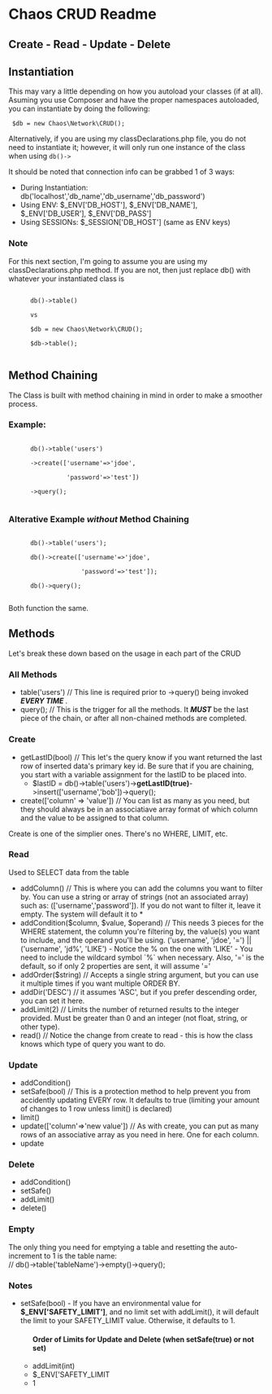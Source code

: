 <!DOCTYPE html>
<html lang="en">
  <head>
    <meta charset="UTF-8" />
    <meta name="viewport" content="width=device-width, initial-scale=1.0" />
    <title>Chaos CRUD Readme</title>
    <style>
      :root {
        font-size: 1.1rem;
      }
    </style>
  </head>
  <body>
    <h1>Chaos CRUD Readme</h1>
    <h2>Create - Read - Update - Delete</h2>
    <h2>Instantiation</h2>
    <p>
      This may vary a little depending on how you autoload your classes (if at
      all). Asuming you use Composer and have the proper namespaces autoloaded,
      you can instantiate by doing the following:
    </p>
    <code> $db = new Chaos\Network\CRUD(); </code>
    <p>
      Alternatively, if you are using my classDeclarations.php file, you do not
      need to instantiate it; however, it will only run one instance of the
      class when using <code>db()-></code>
    </p>
    <p>
      It should be noted that connection info can be grabbed 1 of 3 ways:
      <ul>
        <li>During Instantiation: db('localhost','db_name','db_username','db_password')</li>
        <li>Using ENV: $_ENV['DB_HOST'], $_ENV['DB_NAME'], $_ENV['DB_USER'], $_ENV['DB_PASS']</li>
        <li>Using SESSIONs: $_SESSION['DB_HOST'] (same as ENV keys)</li>
      </ul>
    </p>
    <h3>Note</h3>
    <p>
      For this next section, I'm going to assume you are using my
      classDeclarations.php method. If you are not, then just replace db() with
      whatever your instantiated class is
    </p>
    <code>
      db()->table()<br />
      vs<br />
      $db = new Chaos\Network\CRUD();<br />
      $db->table();
    </code>
    <h2>Method Chaining</h2>
    <p>
      The Class is built with method chaining in mind in order to make a
      smoother process.
    </p>
    <h3>Example:</h3>
    <code>
      db()->table('users')<br />
      ->create(['username'=>'jdoe',<br />
      &nbsp;&nbsp;&nbsp;&nbsp;&nbsp;&nbsp;&nbsp;&nbsp;&nbsp;&nbsp;'password'=>'test'])<br />
      ->query();
    </code>
    <h3>Alterative Example <em>without</em> Method Chaining</h3>
    <code>
      db()->table('users');<br />
      db()->create(['username'=>'jdoe',<br />
      &nbsp;&nbsp;&nbsp;&nbsp;&nbsp;&nbsp;&nbsp;&nbsp;&nbsp;&nbsp;&nbsp;&nbsp;&nbsp;&nbsp;'password'=>'test']);<br />
      db()->query();
    </code>
    <p>Both function the same.</p>
    <h2>Methods</h2>
    <p>Let's break these down based on the usage in each part of the CRUD</p>
    <h3>All Methods</h3>
    <ul>
      <li>
        table('users') // This line is required prior to ->query() being invoked
        <strong> <em> EVERY TIME </em> </strong>.
      </li>
      <li>
        query(); // This is the trigger for all the methods. It
        <strong><em>MUST</em></strong> be the last piece of the chain, or after
        all non-chained methods are completed.
      </li>
    </ul>
    <h3>Create</h3>
    <ul>
      <li>
        getLastID(bool) // This let's the query know if you want returned the
        last row of inserted data's primary key id. Be sure that if you are
        chaining, you start with a variable assignment for the lastID to be
        placed into.
        <ul>
          <li>
            $lastID =
            db()->table('users')-><strong>getLastID(true)</strong>->insert(['username','bob'])->query();
          </li>
        </ul>
      </li>
      <li>
        create(['column' => 'value']) // You can list as many as you need, but
        they should always be in an associatiave array format of which column
        and the value to be assigned to that column.
      </li>
    </ul>
    <p>Create is one of the simplier ones. There's no WHERE, LIMIT, etc.</p>
    <h3>Read</h3>
    <p>Used to SELECT data from the table</p>
    <ul>
      <li>
        addColumn() // This is where you can add the columns you want to filter
        by. You can use a string or array of strings (not an associated array)
        such as: (['username','password']). If you do not want to filter it,
        leave it empty. The system will default it to *
      </li>
      <li>
        addCondition($column, $value, $operand) // This needs 3 pieces for the
        WHERE statement, the column you're filtering by, the value(s) you want
        to include, and the operand you'll be using. ('username', 'jdoe', '=')
        || ('username', 'jd%', 'LIKE') - Notice the % on the one with 'LIKE' -
        You need to include the wildcard symbol `%` when necessary. Also, '=' is
        the default, so if only 2 properties are sent, it will assume '='
      </li>
      <li>
        addOrder($string) // Accepts a single string argument, but you can use
        it multiple times if you want multiple ORDER BY.
      </li>
      <li>
        addDir('DESC') // it assumes 'ASC', but if you prefer descending order,
        you can set it here.
      </li>
      <li>
        addLimit(2) // Limits the number of returned results to the integer
        provided. Must be greater than 0 and an integer (not float, string, or
        other type).
      </li>
      <li>
        read() // Notice the change from create to read - this is how the class
        knows which type of query you want to do.
      </li>
    </ul>
    <h3>Update</h3>
    <ul>
      <li>addCondition()</li>
      <li>
        setSafe(bool) // This is a protection method to help prevent you from
        accidently updating EVERY row. It defaults to true (limiting your amount
        of changes to 1 row unless limit() is declared)
      </li>
      <li>limit()</li>
      <li>
        update(['column'=>'new value']) // As with create, you can put as many
        rows of an associative array as you need in here. One for each column.
      </li>
      <li>update</li>
    </ul>
    <h3>Delete</h3>
    <ul>
      <li>addCondition()</li>
      <li>setSafe()</li>
      <li>addLimit()</li>
      <li>delete()</li>
    </ul>
    <h3>Empty</h3>
    <p>
      The only thing you need for emptying a table and resetting the auto-increment to 1 is the table name:<br>
      // db()->table('tableName')->empty()->query();
    </p>
    <h3>Notes</h3>
    <ul>
      <li>
        setSafe(bool) - If you have an environmental value for
        <strong>$_ENV['SAFETY_LIMIT']</strong>, and no limit set with
        addLimit(), it will default the limit to your SAFETY_LIMIT value.
        Otherwise, it defaults to 1.
      </li>
      <ul>
        <h4>Order of Limits for Update and Delete (when setSafe(true) or not set)</h4>
        <li>addLimit(int)</li>
        <li>$_ENV['SAFETY_LIMIT</li>
        <li>1</li>
      </ul>
    </ul>
  </body>
</html>
